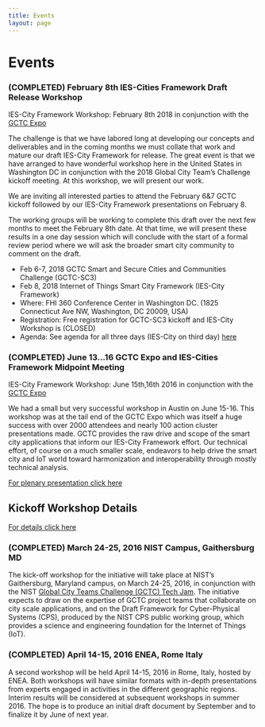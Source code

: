 ```yaml
---
title: Events
layout: page
---
```


# Events

### (COMPLETED) February 8th IES-Cities Framework Draft Release Workshop

IES-City Framework Workshop: February 8th 2018 in conjunction with the [GCTC Expo](https://pages.nist.gov/GCTC/event/gctc-kickoff-2018/) 

The challenge is that we have labored long at developing our concepts and deliverables and in the coming months we must collate that work and mature our draft IES-City Framework for release. The great event is that we have arranged to have wonderful workshop here in the United States in Washington DC in conjunction with the 2018 Global City Team’s Challenge kickoff meeting. At this workshop, we will present our work.

We are inviting all interested parties to attend the February 6&7 GCTC kickoff followed by our IES-City Framework presentations on February 8.

The working groups will be working to complete this draft over the next few months to meet the February 8th date. At that time, we will present these results in a one day session which will conclude with the start of a formal review period where we will ask the broader smart city community to comment on the draft.

*  Feb 6-7, 2018 GCTC Smart and Secure Cities and Communities Challenge (GCTC-SC3)
*  Feb 8, 2018 Internet of Things Smart City Framework (IES-City Framework)
*  Where: FHI 360 Conference Center in Washington DC. (1825 Connecticut Ave NW, Washington, DC 20009, USA)
*  Registration: Free registration for GCTC-SC3 kickoff and IES-City Workshop is (CLOSED)
*  Agenda: See agenda for all three days (IES-City on third day) [here](https://pages.nist.gov/GCTC/event/gctc-kickoff-2018/agenda/)



### (COMPLETED) June 13...16 GCTC Expo and IES-Cities Framework Midpoint Meeting

IES-City Framework Workshop: June 15th,16th 2016 in conjunction with the [GCTC Expo](http://www.gctcexpo.org/index.html) 

We had a small but very successful workshop in Austin on June 15-16. This workshop was at the tail end of the GCTC Expo which was itself a huge success with over 2000 attendees and nearly 100 action cluster presentations made. GCTC provides the raw drive and scope of the smart city applications that inform our IES-City Framework effort. Our technical effort, of course on a much smaller scale, endeavors to help drive the smart city and IoT world toward harmonization and interoperability through mostly technical analysis.

[For plenary presentation click here](https://s3.amazonaws.com/nist-sgcps/smartcityframework/files/AustinMidpoint/MartyBurns_IES-CityFrameworkMidpoint_20160615_Final.pptx)


## Kickoff Workshop Details

[For details click here](kickoffworkshops)

### (COMPLETED) March 24-25, 2016 NIST Campus, Gaithersburg MD
The kick-off workshop for the initiative will take place at NIST’s Gaithersburg, Maryland campus, on March 24-25, 2016, in conjunction with the NIST [Global City Teams Challenge (GCTC) Tech Jam](http://www.nist.gov/cps/gctc-tech-jam-and-iot-enabled-smart-city-framework-workshop.cfm). The initiative expects to draw on the expertise of GCTC project teams that collaborate on city scale applications, and on the Draft Framework for Cyber-Physical Systems (CPS), produced by the NIST CPS public working group, which provides a science and engineering foundation for the Internet of Things (IoT).

### (COMPLETED) April 14-15, 2016 ENEA, Rome Italy
A second workshop will be held April 14-15, 2016 in Rome, Italy, hosted by ENEA. Both workshops will have similar formats with in-depth presentations from experts engaged in activities in the different geographic regions. Interim results will be considered at subsequent workshops in summer 2016. The hope is to produce an initial draft document by September and to finalize it by June of next year.


